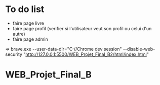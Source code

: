 # To do list 

- faire page livre
- faire page profil (verifier si l'utilisateur veut son profil ou celui d'un autre)
- faire page admin


=> brave.exe --user-data-dir="C://Chrome dev session" --disable-web-security "http://127.0.0.1:5500/WEB_Projet_Final_B2/html/index.html" 

# WEB_Projet_Final_B